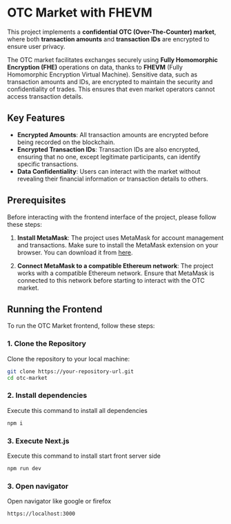 # OTC Market with FHEVM

This project implements a **confidential OTC (Over-The-Counter) market**, where both **transaction amounts** and **transaction IDs** are encrypted to ensure user privacy.

The OTC market facilitates exchanges securely using **Fully Homomorphic Encryption (FHE)** operations on data, thanks to **FHEVM** (Fully Homomorphic Encryption Virtual Machine). Sensitive data, such as transaction amounts and IDs, are encrypted to maintain the security and confidentiality of trades. This ensures that even market operators cannot access transaction details.

## Key Features

- **Encrypted Amounts**: All transaction amounts are encrypted before being recorded on the blockchain.
- **Encrypted Transaction IDs**: Transaction IDs are also encrypted, ensuring that no one, except legitimate participants, can identify specific transactions.
- **Data Confidentiality**: Users can interact with the market without revealing their financial information or transaction details to others.

## Prerequisites

Before interacting with the frontend interface of the project, please follow these steps:

1. **Install MetaMask**:
   The project uses MetaMask for account management and transactions. Make sure to install the MetaMask extension on your browser. You can download it from [here](https://metamask.io/).

2. **Connect MetaMask to a compatible Ethereum network**:
   The project works with a compatible Ethereum network. Ensure that MetaMask is connected to this network before starting to interact with the OTC market.

## Running the Frontend

To run the OTC Market frontend, follow these steps:

### 1. Clone the Repository

Clone the repository to your local machine:

```bash
git clone https://your-repository-url.git
cd otc-market
```

### 2. Install dependencies

Execute this command to install all dependencies
```bash
npm i
```

### 3. Execute Next.js

Execute this command to install start front server side
```bash
npm run dev
```

### 3. Open navigator

Open navigator like google or firefox

```bash
https://localhost:3000
```

